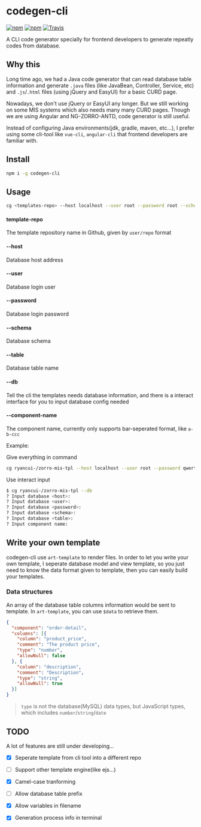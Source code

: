 # codegen-cli

[![npm](https://img.shields.io/npm/v/codegen-cli.svg?style=flat-square)](https://npmjs.com/package/codegen-cli)
[![npm](https://img.shields.io/npm/dm/codegen-cli.svg?style=flat-square)](https://npmjs.com/package/codegen-cli)
[![Travis](https://img.shields.io/travis/ryancui-/codegen-cli.svg?style=flat-square)]()

A CLI code generator specially for frontend developers to generate repeatly codes from database.

## Why this

Long time ago, we had a Java code generator that can read database table information and generate `.java` files (like JavaBean, Controller, Service, etc) and `.js`/`.html` files (using jQuery and EasyUI) for a basic CURD page.

Nowadays, we don't use jQuery or EasyUI any longer. But we still working on some MIS systems which also needs many many CURD pages. Though we are using Angular and NG-ZORRO-ANTD, code generator is still useful.

Instead of configuring Java environments(jdk, gradle, maven, etc...), I prefer using some cli-tool like `vue-cli`, `angular-cli` that frontend developers are familiar with.

## Install

```bash
npm i -g codegen-cli
```

## Usage

```bash
cg <templates-repo> --host localhost --user root --password root --schema db --table table
```

#### template-repo

The template repository name in Github, given by `user/repo` format

#### --host

Database host address

#### --user

Database login user

#### --password

Database login password

#### --schema

Database schema

#### --table

Database table name

#### --db

Tell the cli the templates needs database information, and there is a interact interface for you to input database config needed

#### --component-name

The component name, currently only supports bar-seperated format, like `a-b-ccc`

Example:

Give everything in command

```bash
cg ryancui-/zorro-mis-tpl --host localhost --user root --password qwerty --schema mydb --table t_user --component-name user-page
```

Use interact input

```bash
$ cg ryancui-/zorro-mis-tpl --db
? Input database <host>: 
? Input database <user>: 
? Input database <password>: 
? Input database <schema>: 
? Input database <table>: 
? Input component name: 
```

## Write your own template

codegen-cli use `art-template` to render files. In order to let you write your own template, I seperate database model and view template, so you just need to know the data format given to template, then you can easily build your templates.

### Data structures

An array of the database table columns information would be sent to template. In `art-template`, you can use `$data` to retrieve them.

```json
{
  "component": "order-detail",
  "columns": [{
    "column": "product_price",
    "comment": "The product price",
    "type": "number",
    "allowNull": false
  }, {
    "column": "description",
    "comment": "Description",
    "type": "string",
    "allowNull": true
  }]
}
```

> `type` is not the database(MySQL) data types, but JavaScript types, which includes `number`/`string`/`date` 

## TODO

A lot of features are still under developing...

- [x] Seperate template from cli tool into a different repo
- [ ] Support other template engine(like ejs...)
- [x] Camel-case tranforming
- [ ] Allow database table prefix
- [x] Allow variables in filename
- [x] Generation process info in terminal

